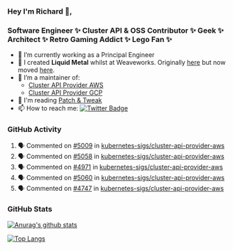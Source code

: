 ### Hey I'm Richard 👋, 

<h3 align="left">Software Engineer ✨ Cluster API & OSS Contributor ✨ Geek ✨ Architect ✨ Retro Gaming Addict ✨ Lego Fan ✨</h3>

- 🔭 I’m currently working as a Principal Engineer
- 📯 I created **Liquid Metal** whilst at Weaveworks. Originally [here](https://github.com/weaveworks-liquidmetal) but now moved [here](https://github.com/liquidmetal-dev).
- 👯 I’m a maintainer of:
  -  [Cluster API Provider AWS](https://github.com/kubernetes-sigs/cluster-api-provider-aws)
  -  [Cluster API Provider GCP](https://github.com/kubernetes-sigs/cluster-api-provider-gcp)
- 💬 I'm reading [Patch & Tweak](https://bjooks.com/products/patch-tweak-exploring-modular-synthesis)
- 📫 How to reach me: [![Twitter Badge](https://img.shields.io/badge/-@fruit_case-00acee?style=flat&logo=Twitter&logoColor=white)](https://twitter.com/intent/follow?screen_name=fruit_case "Follow on Twitter")

### GitHub Activity 

<!--START_SECTION:activity-->
1. 🗣 Commented on [#5009](https://github.com/kubernetes-sigs/cluster-api-provider-aws/pull/5009#issuecomment-2243341778) in [kubernetes-sigs/cluster-api-provider-aws](https://github.com/kubernetes-sigs/cluster-api-provider-aws)
2. 🗣 Commented on [#5058](https://github.com/kubernetes-sigs/cluster-api-provider-aws/pull/5058#issuecomment-2243341186) in [kubernetes-sigs/cluster-api-provider-aws](https://github.com/kubernetes-sigs/cluster-api-provider-aws)
3. 🗣 Commented on [#4971](https://github.com/kubernetes-sigs/cluster-api-provider-aws/pull/4971#issuecomment-2243340396) in [kubernetes-sigs/cluster-api-provider-aws](https://github.com/kubernetes-sigs/cluster-api-provider-aws)
4. 🗣 Commented on [#5060](https://github.com/kubernetes-sigs/cluster-api-provider-aws/pull/5060#issuecomment-2243052905) in [kubernetes-sigs/cluster-api-provider-aws](https://github.com/kubernetes-sigs/cluster-api-provider-aws)
5. 🗣 Commented on [#4747](https://github.com/kubernetes-sigs/cluster-api-provider-aws/issues/4747#issuecomment-2241254529) in [kubernetes-sigs/cluster-api-provider-aws](https://github.com/kubernetes-sigs/cluster-api-provider-aws)
<!--END_SECTION:activity-->

### GitHub Stats

[![Anurag's github stats](https://github-readme-stats.vercel.app/api?username=richardcase&count_private=true&show_icons=true)](https://github.com/anuraghazra/github-readme-stats)

[![Top Langs](https://github-readme-stats.vercel.app/api/top-langs/?username=richardcase&hide=html&layout=compact)](https://github.com/anuraghazra/github-readme-stats)
